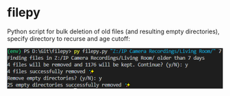 # filepy

Python script for bulk deletion of old files (and resulting empty directories), specify directory to recurse and age cutoff:

![Example](https://github.com/jeremy-hicks/filepy/blob/master/docs/images/example.png)
